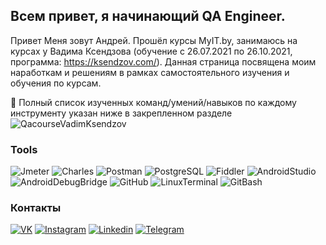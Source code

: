 ﻿## Всем привет, я начинающий QA Engineer.
Привет 
Меня зовут Андрей. Прошёл курсы MyIT.by, занимаюсь на курсах у Вадима Ксендзова (обучение с 26.07.2021 по 26.10.2021, программа: https://ksendzov.com/). Данная страница посвящена моим наработкам и решениям в рамках самостоятельного изучения и обучения по курсам.



📌 Полный список изученных команд/умений/навыков по каждому инструменту указан ниже в закрепленном разделе ![QacourseVadimKsendzov](https://github.com/Rbkmen/QAcourseVadimKsendzov)




### Tools
![Jmeter](https://img.shields.io/badge/Jmeter-090909?style=for-the-badge&logo=jmeter)
![Charles](https://img.shields.io/badge/Charles-090909?style=for-the-badge&logo=Charles)
![Postman](https://img.shields.io/badge/Postman-090909?style=for-the-badge&logo=Postman)
![PostgreSQL](https://img.shields.io/badge/PostgreSQL-090909?style=for-the-badge&logo=PostgreSQL)
![Fiddler](https://img.shields.io/badge/Fiddler-090909?style=for-the-badge&logo=Fiddler)
![AndroidStudio](https://img.shields.io/badge/AndroidStudio-090909?style=for-the-badge&logo=AndroidStudio)
![AndroidDebugBridge](https://img.shields.io/badge/AndroidDebugBridge-090909?style=for-the-badge&logo=AndroidDebugBridge)
![GitHub](https://img.shields.io/badge/GitHub-090909?style=for-the-badge&logo=GitHub)
![LinuxTerminal](https://img.shields.io/badge/LinuxTerminal-090909?style=for-the-badge&logo=Ubuntu)
![GitBash](https://img.shields.io/badge/GitBash-090909?style=for-the-badge&logo=Git)


### Контакты
[![VK](https://img.shields.io/badge/Vkontakte-090909?style=for-the-badge&logo=Vk)](https://vk.com/andrejvearshko)
[![Instagram](https://img.shields.io/badge/Instagram-090909?style=for-the-badge&logo=Instagram)](https://www.instagram.com/andrei_vearshko/)
[![Linkedin](https://img.shields.io/badge/Linkedin-090909?style=for-the-badge&logo=Linkedin)](https://www.linkedin.com/in/rbkmen/)
[![Telegram](https://img.shields.io/badge/Telegram-090909?style=for-the-badge&logo=Telegram)](https://t.me/AndreiViarshko)
